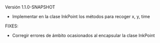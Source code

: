 Versión 1.1.0-SNAPSHOT

- Implementar en la clase InkPoint los métodos para recoger x, y, time

FIXES:

- Corregir errores de ámbito ocasionados al encapsular la clase InkPoint
